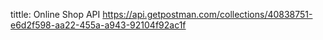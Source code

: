 tittle: Online Shop API
https://api.getpostman.com/collections/40838751-e6d2f598-aa22-455a-a943-92104f92ac1f
